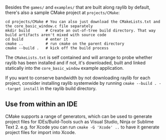 Besides the `games/` and `examples/` that are built along raylib by default, there's also a sample CMake project at `projects/CMake`:

```
cd projects/CMake # You can also just download the CMakeLists.txt and the core_basic_window.c file separately
mkdir build       # Create an out-of-tree build directory. That way build artifacts aren't mixed with source code
cd build          # enter it
cmake ..          # run cmake on the parent directory
cmake --build .   # kick off the build process
```

The `CMakeLists.txt` is self contained and will arrange to probe whether raylib has been installed and if not, it's downloaded, built and linked statically into the `core_basic_window` example application.

If you want to conserve bandwidth by not downloading raylib for each project, consider installing raylib systemwide by running `cmake --build . --target install` in the raylib build directory.

## Use from within an IDE

CMake supports a range of generators, which can be used to generate project files for IDEs/Build-Tools such as Visual Studio, Ninja or Sublime Text 2. e.g. for Xcode you can run `cmake -G 'Xcode' ..` to have it generate project files for import into Xcode.